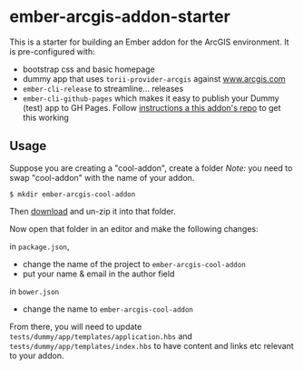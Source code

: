 # ember-arcgis-addon-starter

This is a starter for building an Ember addon for the ArcGIS environment. It is pre-configured with:
- bootstrap css and basic homepage
- dummy app that uses `torii-provider-arcgis` against www.arcgis.com
- `ember-cli-release` to streamline... releases
- `ember-cli-github-pages` which makes it easy to publish your Dummy (test) app to GH Pages. Follow [instructions a this addon's repo](https://github.com/poetic/ember-cli-github-pages) to get this working


## Usage

Suppose you are creating a "cool-addon", create a folder
*Note:* you need to swap "cool-addon" with the name of your addon.

```
$ mkdir ember-arcgis-cool-addon
```

Then [download](https://github.com/dbouwman/ember-arcgis-addon-starter/archive/master.zip) and un-zip it into that folder.

Now open that folder in an editor and make the following changes:

in `package.json`,
- change the name of the project to `ember-arcgis-cool-addon`
- put your name & email in the author field

in `bower.json`
- change the name to `ember-arcgis-cool-addon`

From there, you will need to update `tests/dummy/app/templates/application.hbs` and `tests/dummy/app/templates/index.hbs` to have content and links etc relevant to your addon.
